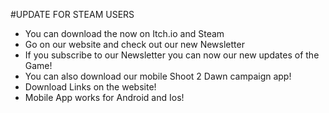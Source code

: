 #UPDATE FOR STEAM USERS

* You can download the now on Itch.io and Steam 
* Go on our website and check out our new Newsletter
* If you subscribe to our Newsletter you can now our new updates of the Game!
* You can also download our mobile Shoot 2 Dawn campaign app!
* Download Links on the website!
* Mobile App works for Android and Ios!
